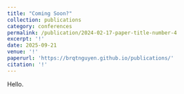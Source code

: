 ```yaml
---
title: "Coming Soon?"
collection: publications
category: conferences
permalink: /publication/2024-02-17-paper-title-number-4
excerpt: '!'
date: 2025-09-21
venue: '!'
paperurl: 'https://brqtnguyen.github.io/publications/'
citation: '!'
---
```


Hello.
